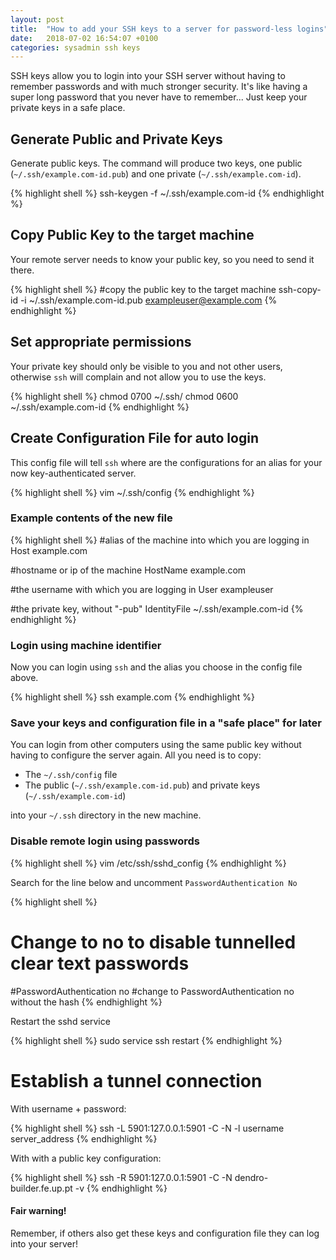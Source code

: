 ```yaml
---
layout: post
title:  "How to add your SSH keys to a server for password-less logins"
date:   2018-07-02 16:54:07 +0100
categories: sysadmin ssh keys
---
```


SSH keys allow you to login into your SSH server without having to remember passwords and with much stronger security. It's like having a super long password that you never have to remember... Just keep your private keys in a safe place.

## Generate Public and Private Keys

Generate public keys. The command will produce two keys, one public (`~/.ssh/example.com-id.pub`) and one private (`~/.ssh/example.com-id`).

{% highlight shell %}
ssh-keygen -f ~/.ssh/example.com-id
{% endhighlight %}


## Copy Public Key to the target machine

Your remote server needs to know your public key, so you need to send it there.

{% highlight shell %}
#copy the public key to the target machine
ssh-copy-id -i ~/.ssh/example.com-id.pub exampleuser@example.com
{% endhighlight %}

## Set appropriate permissions

Your private key should only be visible to you and not other users, otherwise `ssh` will complain and not allow you to use the keys.

{% highlight shell %}
chmod 0700 ~/.ssh/
chmod 0600 ~/.ssh/example.com-id
{% endhighlight %}

## Create Configuration File for auto login

This config file will tell `ssh` where are the configurations for an alias for your now key-authenticated server.

{% highlight shell %}
vim ~/.ssh/config
{% endhighlight %}

### Example contents of the new file

{% highlight shell %}
#alias of the machine into which you are logging in
Host example.com

#hostname or ip of the machine
HostName example.com

#the username with which you are logging in
User exampleuser

#the private key, without "-pub"
IdentityFile ~/.ssh/example.com-id
{% endhighlight %}


### Login using machine identifier

Now you can login using `ssh` and the alias you choose in the config file above.

{% highlight shell %}
ssh example.com
{% endhighlight %}


### Save your keys and configuration file in a "safe place" for later

You can login from other computers using the same public key without having to configure the server again.
All you need is to copy:

 - The `~/.ssh/config` file
 - The public (`~/.ssh/example.com-id.pub`) and private keys (`~/.ssh/example.com-id`)

into your `~/.ssh` directory in the new machine.

### Disable remote login using passwords

{% highlight shell %}
vim /etc/ssh/sshd_config
{% endhighlight %}

Search for the line below and uncomment `PasswordAuthentication No`

{% highlight shell %}
# Change to no to disable tunnelled clear text passwords
#PasswordAuthentication no #change to PasswordAuthentication no without the hash
{% endhighlight %}

Restart the sshd service

{% highlight shell %}
sudo service ssh restart
{% endhighlight %}

# Establish a tunnel connection

With username + password:

{% highlight shell %}
ssh -L 5901:127.0.0.1:5901 -C -N -l username server_address
{% endhighlight %}

With with a public key configuration:

{% highlight shell %}
ssh -R 5901:127.0.0.1:5901 -C -N dendro-builder.fe.up.pt -v
{% endhighlight %}

#### Fair warning!
Remember, if others also get these keys and configuration file they can log into your server!

